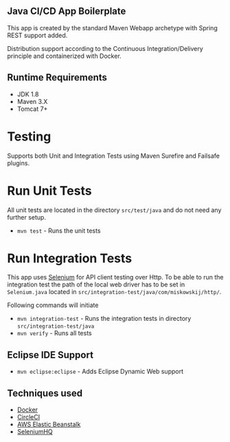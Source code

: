 ## Java CI/CD App Boilerplate

This app is created by the standard Maven Webapp archetype with Spring REST support added. 

Distribution support according to the Continuous Integration/Delivery principle and containerized with Docker. 

## Runtime Requirements

- JDK 1.8
- Maven 3.X
- Tomcat 7+

# Testing

Supports both Unit and Integration Tests using Maven Surefire and Failsafe plugins.

# Run Unit Tests

All unit tests are located in the directory `src/test/java` and do not need any further setup. 
- `mvn test` - Runs the unit tests

# Run Integration Tests
This app uses [Selenium](http://www.seleniumhq.org) for API client testing over Http. To be able to run the integration test the path of the local web driver has to be set in `Selenium.java` located in `src/integration-test/java/com/miskowskij/http/`.

Following commands will initiate 
- `mvn integration-test` - Runs the integration tests in directory `src/integration-test/java`
- `mvn verify` - Runs all tests

## Eclipse IDE Support
- `mvn eclipse:eclipse` - Adds Eclipse Dynamic Web support

## Techniques used

- [Docker](http://www.docker.com)
- [CircleCI](http://circleci.com)
- [AWS Elastic Beanstalk](https://aws.amazon.com/elasticbeanstalk/)
- [SeleniumHQ](http://seleniumhq.org)
